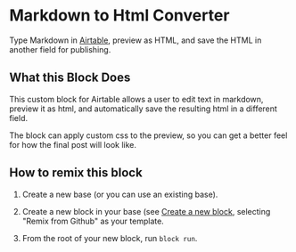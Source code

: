 # Markdown to Html Converter

Type Markdown in [Airtable](http://airtable.com/), preview as HTML, and save the HTML in another field for publishing.

## What this Block Does

This custom block for Airtable allows a user to edit text in markdown, preview it as html, and 
automatically save the resulting html in a different field. 

The block can apply custom css to the preview, so you can get a better feel for how the final post will look like.

## How to remix this block

1. Create a new base (or you can use an existing base).

2. Create a new block in your base (see [Create a new block](https://airtable.com/developers/blocks/guides/hello-world-tutorial#create-a-new-block),
   selecting "Remix from Github" as your template.

3. From the root of your new block, run `block run`.
